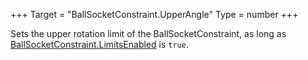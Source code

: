 +++
Target = "BallSocketConstraint.UpperAngle"
Type = number
+++

Sets the upper rotation limit of the BallSocketConstraint, as long as [BallSocketConstraint.LimitsEnabled](https://developer.roblox.com/api-reference/property/BallSocketConstraint/LimitsEnabled) is `true`.